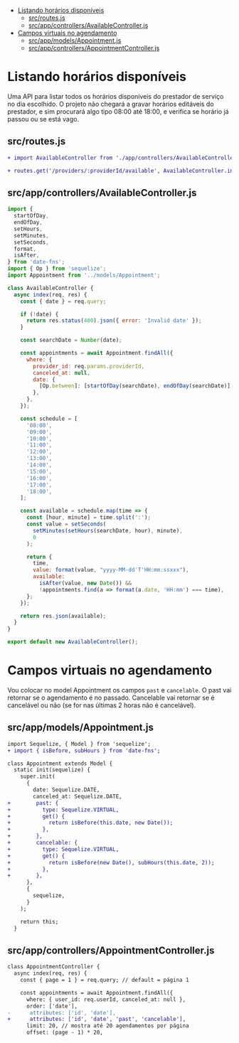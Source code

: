 <!-- TOC -->

- [Listando horários disponíveis](#listando-horários-disponíveis)
  - [src/routes.js](#srcroutesjs)
  - [src/app/controllers/AvailableController.js](#srcappcontrollersavailablecontrollerjs)
- [Campos virtuais no agendamento](#campos-virtuais-no-agendamento)
  - [src/app/models/Appointment.js](#srcappmodelsappointmentjs)
  - [src/app/controllers/AppointmentController.js](#srcappcontrollersappointmentcontrollerjs)

<!-- /TOC -->

# Listando horários disponíveis

Uma API para listar todos os horários disponíveis do prestador de serviço no dia
escolhido. O projeto não chegará a gravar horários editáveis do prestador, e sim
procurará algo tipo 08:00 até 18:00, e verifica se horário já passou ou
se está vago.

## src/routes.js

```diff
+ import AvailableController from './app/controllers/AvailableController';

+ routes.get('/providers/:providerId/available', AvailableController.index);
```

## src/app/controllers/AvailableController.js

```javascript
import {
  startOfDay,
  endOfDay,
  setHours,
  setMinutes,
  setSeconds,
  format,
  isAfter,
} from 'date-fns';
import { Op } from 'sequelize';
import Appointment from '../models/Appointment';

class AvailableController {
  async index(req, res) {
    const { date } = req.query;

    if (!date) {
      return res.status(400).json({ error: 'Invalid date' });
    }

    const searchDate = Number(date);

    const appointments = await Appointment.findAll({
      where: {
        provider_id: req.params.providerId,
        canceled_at: null,
        date: {
          [Op.between]: [startOfDay(searchDate), endOfDay(searchDate)],
        },
      },
    });

    const schedule = [
      '08:00',
      '09:00',
      '10:00',
      '11:00',
      '12:00',
      '13:00',
      '14:00',
      '15:00',
      '16:00',
      '17:00',
      '18:00',
    ];

    const available = schedule.map(time => {
      const [hour, minute] = time.split(':');
      const value = setSeconds(
        setMinutes(setHours(searchDate, hour), minute),
        0
      );

      return {
        time,
        value: format(value, "yyyy-MM-dd'T'HH:mm:ssxxx"),
        available:
          isAfter(value, new Date()) &&
          !appointments.find(a => format(a.date, 'HH:mm') === time),
      };
    });

    return res.json(available);
  }
}

export default new AvailableController();
```

# Campos virtuais no agendamento

Vou colocar no model Appointment os campos `past` e `cancelable`. O past vai
retornar se o agendamento é no passado. Cancelable vai retornar se é cancelável
ou não (se for nas últimas 2 horas não é cancelável).

## src/app/models/Appointment.js

```diff
import Sequelize, { Model } from 'sequelize';
+ import { isBefore, subHours } from 'date-fns';

class Appointment extends Model {
  static init(sequelize) {
    super.init(
      {
        date: Sequelize.DATE,
        canceled_at: Sequelize.DATE,
+        past: {
+          type: Sequelize.VIRTUAL,
+          get() {
+            return isBefore(this.date, new Date());
+          },
+        },
+        cancelable: {
+          type: Sequelize.VIRTUAL,
+          get() {
+            return isBefore(new Date(), subHours(this.date, 2));
+          },
+        },
      },
      {
        sequelize,
      }
    );

    return this;
  }
```

## src/app/controllers/AppointmentController.js

```diff
class AppointmentController {
  async index(req, res) {
    const { page = 1 } = req.query; // default = página 1

    const appointments = await Appointment.findAll({
      where: { user_id: req.userId, canceled_at: null },
      order: ['date'],
-      attributes: ['id', 'date'],
+      attributes: ['id', 'date', 'past', 'cancelable'],
      limit: 20, // mostra até 20 agendamentos por página
      offset: (page - 1) * 20,
```

